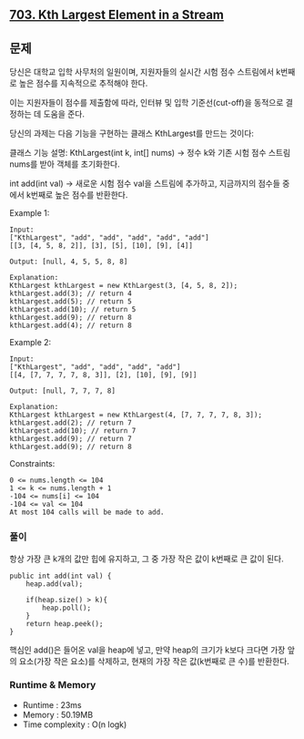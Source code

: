 [703. Kth Largest Element in a Stream](https://leetcode.com/problems/kth-largest-element-in-a-stream/description/)
---

## 문제
당신은 대학교 입학 사무처의 일원이며,
지원자들의 실시간 시험 점수 스트림에서 k번째로 높은 점수를 지속적으로 추적해야 한다.

이는 지원자들이 점수를 제출함에 따라,
인터뷰 및 입학 기준선(cut-off)을 동적으로 결정하는 데 도움을 준다.

당신의 과제는 다음 기능을 구현하는 클래스 KthLargest를 만드는 것이다:

클래스 기능 설명:
KthLargest(int k, int[] nums)
→ 정수 k와 기존 시험 점수 스트림 nums를 받아 객체를 초기화한다.

int add(int val)
→ 새로운 시험 점수 val을 스트림에 추가하고,
지금까지의 점수들 중에서 k번째로 높은 점수를 반환한다.

Example 1:
```
Input:
["KthLargest", "add", "add", "add", "add", "add"]
[[3, [4, 5, 8, 2]], [3], [5], [10], [9], [4]]

Output: [null, 4, 5, 5, 8, 8]

Explanation:
KthLargest kthLargest = new KthLargest(3, [4, 5, 8, 2]);
kthLargest.add(3); // return 4
kthLargest.add(5); // return 5
kthLargest.add(10); // return 5
kthLargest.add(9); // return 8
kthLargest.add(4); // return 8     
```
Example 2:
```
Input:
["KthLargest", "add", "add", "add", "add"]
[[4, [7, 7, 7, 7, 8, 3]], [2], [10], [9], [9]]

Output: [null, 7, 7, 7, 8]

Explanation:
KthLargest kthLargest = new KthLargest(4, [7, 7, 7, 7, 8, 3]);
kthLargest.add(2); // return 7
kthLargest.add(10); // return 7
kthLargest.add(9); // return 7
kthLargest.add(9); // return 8
```

Constraints:
```
0 <= nums.length <= 104
1 <= k <= nums.length + 1
-104 <= nums[i] <= 104
-104 <= val <= 104
At most 104 calls will be made to add.
```

### 풀이
항상 가장 큰 k개의 값만 힙에 유지하고, 그 중 가장 작은 값이 k번째로 큰 값이 된다.

```
public int add(int val) {
    heap.add(val);

    if(heap.size() > k){
        heap.poll();
    }
    return heap.peek();
}
```
핵심인 add()은 들어온 val을 heap에 넣고, 만약 heap의 크기가 k보다 크다면 가장 앞의 요소(가장 작은 요소)를 삭제하고, 현재의 가장 작은 값(k번째로 큰 수)를 반환한다.

### Runtime & Memory
- Runtime
    : 23ms
- Memory
    : 50.19MB
- Time complexity
    : O(n logk)